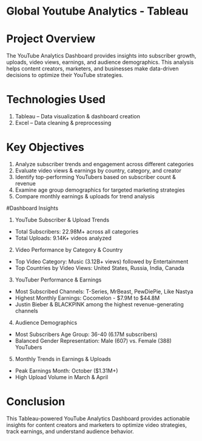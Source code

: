 # Global Youtube Analytics - Tableau 

# Project Overview
The YouTube Analytics Dashboard provides insights into subscriber growth, uploads, video views, earnings, and audience demographics. This analysis helps content creators, marketers, and businesses make data-driven decisions to optimize their YouTube strategies.

# Technologies Used
1. Tableau – Data visualization & dashboard creation
2. Excel – Data cleaning & preprocessing

# Key Objectives
1. Analyze subscriber trends and engagement across different categories
2. Evaluate video views & earnings by country, category, and creator
3. Identify top-performing YouTubers based on subscriber count & revenue
4. Examine age group demographics for targeted marketing strategies
5. Compare monthly earnings & uploads for trend analysis

#Dashboard Insights
  1. YouTube Subscriber & Upload Trends
  - Total Subscribers: 22.98M+ across all categories
  - Total Uploads: 9.14K+ videos analyzed

  2. Video Performance by Category & Country
  - Top Video Category: Music (3.12B+ views) followed by Entertainment
  - Top Countries by Video Views: United States, Russia, India, Canada

  3. YouTuber Performance & Earnings
  - Most Subscribed Channels: T-Series, MrBeast, PewDiePie, Like Nastya
  - Highest Monthly Earnings: Cocomelon - $7.9M to $44.8M
  - Justin Bieber & BLACKPINK among the highest revenue-generating channels

  4. Audience Demographics
  - Most Subscribers Age Group: 36-40 (6.17M subscribers)
  - Balanced Gender Representation: Male (607) vs. Female (388) YouTubers

  5. Monthly Trends in Earnings & Uploads
  - Peak Earnings Month: October ($1.31M+)
  - High Upload Volume in March & April

# Conclusion
This Tableau-powered YouTube Analytics Dashboard provides actionable insights for content creators and marketers to optimize video strategies, track earnings, and understand audience behavior.


